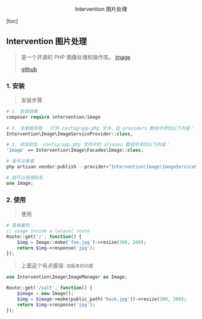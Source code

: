 <center>Intervention 图片处理</center>



[toc]







## Intervention 图片处理

> 是一个开源的 PHP 图像处理和操作库。 [image](https://image.intervention.io/) 
>
> [github](https://github.com/Intervention/image)





### 1. 安装

> 安装步骤

```php
# 1. 安装依赖
composer require intervention/image
  
# 2. 注册服务商   打开 config/app.php 文件，在 providers 数组中添加以下内容：
Intervention\Image\ImageServiceProvider::class,

# 3. 添加别名  config/app.php 文件中的 aliases 数组中添加以下内容：
'Image' => Intervention\Image\Facades\Image::class,

# 发布注册者
php artisan vendor:publish --provider="Intervention\Image\ImageServiceProviderLaravelRecent"

# 就可以使用别名
use Image;
```







### 2. 使用

> 使用

```php
# 简单案列
// usage inside a laravel route
Route::get('/', function() {
    $img = Image::make('foo.jpg')->resize(300, 200);
    return $img->response('jpg');
});
```

> 上面这个有点报错: `旧版本的问题`

```php
use Intervention\Image\ImageManager as Image;

Route::get('/salt', function() {
    $image = new Image();
    $img = $image->make(public_path('hack.jpg'))->resize(300, 200);
    return $img->response('jpg');
});
```





